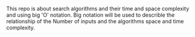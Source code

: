 This repo is about search algorithms and their time and space complexity and using big 'O' notation. Big notation will be used to describle the relationship of the Number of inputs and the algorithms space and time complexity.
